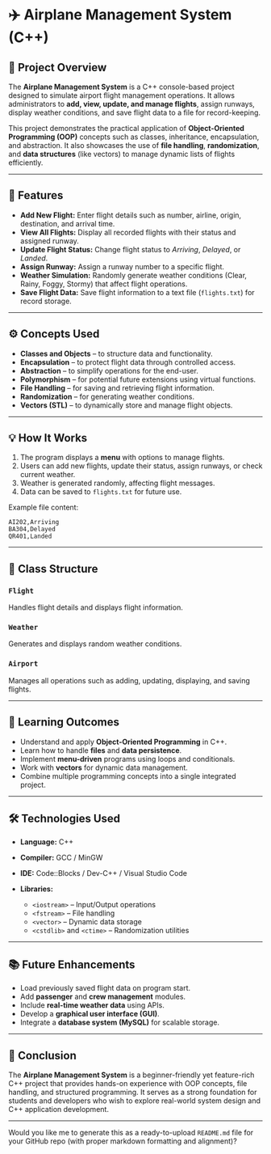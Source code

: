 # ✈️ Airplane Management System (C++)

## 📝 Project Overview

The **Airplane Management System** is a C++ console-based project designed to simulate airport flight management operations. It allows administrators to **add, view, update, and manage flights**, assign runways, display weather conditions, and save flight data to a file for record-keeping.

This project demonstrates the practical application of **Object-Oriented Programming (OOP)** concepts such as classes, inheritance, encapsulation, and abstraction. It also showcases the use of **file handling**, **randomization**, and **data structures** (like vectors) to manage dynamic lists of flights efficiently.

---

## 🚀 Features

* **Add New Flight:** Enter flight details such as number, airline, origin, destination, and arrival time.
* **View All Flights:** Display all recorded flights with their status and assigned runway.
* **Update Flight Status:** Change flight status to *Arriving*, *Delayed*, or *Landed*.
* **Assign Runway:** Assign a runway number to a specific flight.
* **Weather Simulation:** Randomly generate weather conditions (Clear, Rainy, Foggy, Stormy) that affect flight operations.
* **Save Flight Data:** Save flight information to a text file (`flights.txt`) for record storage.

---

## ⚙️ Concepts Used

* **Classes and Objects** – to structure data and functionality.
* **Encapsulation** – to protect flight data through controlled access.
* **Abstraction** – to simplify operations for the end-user.
* **Polymorphism** – for potential future extensions using virtual functions.
* **File Handling** – for saving and retrieving flight information.
* **Randomization** – for generating weather conditions.
* **Vectors (STL)** – to dynamically store and manage flight objects.

---

## 💡 How It Works

1. The program displays a **menu** with options to manage flights.
2. Users can add new flights, update their status, assign runways, or check current weather.
3. Weather is generated randomly, affecting flight messages.
4. Data can be saved to `flights.txt` for future use.

Example file content:

```
AI202,Arriving
BA304,Delayed
QR401,Landed
```

---

## 🧩 Class Structure

### `Flight`

Handles flight details and displays flight information.

### `Weather`

Generates and displays random weather conditions.

### `Airport`

Manages all operations such as adding, updating, displaying, and saving flights.

---

## 🧠 Learning Outcomes

* Understand and apply **Object-Oriented Programming** in C++.
* Learn how to handle **files** and **data persistence**.
* Implement **menu-driven** programs using loops and conditionals.
* Work with **vectors** for dynamic data management.
* Combine multiple programming concepts into a single integrated project.

---

## 🛠️ Technologies Used

* **Language:** C++
* **Compiler:** GCC / MinGW
* **IDE:** Code::Blocks / Dev-C++ / Visual Studio Code
* **Libraries:**

  * `<iostream>` – Input/Output operations
  * `<fstream>` – File handling
  * `<vector>` – Dynamic data storage
  * `<cstdlib>` and `<ctime>` – Randomization utilities

---

## 📚 Future Enhancements

* Load previously saved flight data on program start.
* Add **passenger** and **crew management** modules.
* Include **real-time weather data** using APIs.
* Develop a **graphical user interface (GUI)**.
* Integrate a **database system (MySQL)** for scalable storage.

---

## 🏁 Conclusion

The **Airplane Management System** is a beginner-friendly yet feature-rich C++ project that provides hands-on experience with OOP concepts, file handling, and structured programming. It serves as a strong foundation for students and developers who wish to explore real-world system design and C++ application development.

---

Would you like me to generate this as a ready-to-upload `README.md` file for your GitHub repo (with proper markdown formatting and alignment)?

